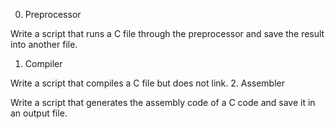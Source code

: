 
0. Preprocessor

Write a script that runs a C file through the preprocessor and save the result into another file.

1. Compiler

Write a script that compiles a C file but does not link.
2. Assembler

Write a script that generates the assembly code of a C code and save it in an output file.

